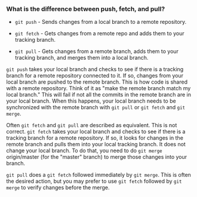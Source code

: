 ### What is the difference between push, fetch, and pull?

* `git push` - Sends changes from a local branch to a remote repository.

* `git fetch` - Gets changes from a remote repo and adds them to your tracking branch.

* `git pull` - Gets changes from a remote branch, adds them to your tracking branch, and merges them into a local branch.




`git push` takes your local branch and checks to see if there is a tracking branch for a remote repository connected to it. If so, changes from your local branch are pushed to the remote branch. This is how code is shared with a remote repository. Think of it as "make the remote branch match my local branch." This will fail if not all the commits in the remote branch are in your local branch. When this happens, your local branch needs to be synchronized with the remote branch with `git pull` or `git fetch` and `git merge`.

Often `git fetch` and `git pull` are described as equivalent. This is not correct. `git fetch` takes your local branch and checks to see if there is a tracking branch for a remote repository. If so, it looks for changes in the remote branch and pulls them into your local tracking branch. It does not change your local branch. To do that, you need to do `git merge` origin/master (for the "master" branch) to merge those changes into your branch. 

`git pull` does a `git fetch` followed immediately by `git merge`. This is often the desired action, but you may prefer to use `git fetch` followed by `git merge` to verify changes before the merge.

